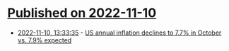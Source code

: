 # [Published on 2022-11-10](index.md)

* [2022-11-10, 13:33:35](https://news.ycombinator.com/item?id=33546142) - [US annual inflation declines to 7.7% in October vs. 7.9% expected](https://www.bls.gov/news.release/archives/cpi_11102022.htm)
